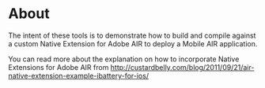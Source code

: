 # About

The intent of these tools is to demonstrate how to build and compile against a custom Native Extension for Adobe AIR to deploy a Mobile AIR application.

You can read more about the explanation on how to incorporate Native Extensions for Adobe AIR from http://custardbelly.com/blog/2011/09/21/air-native-extension-example-ibattery-for-ios/